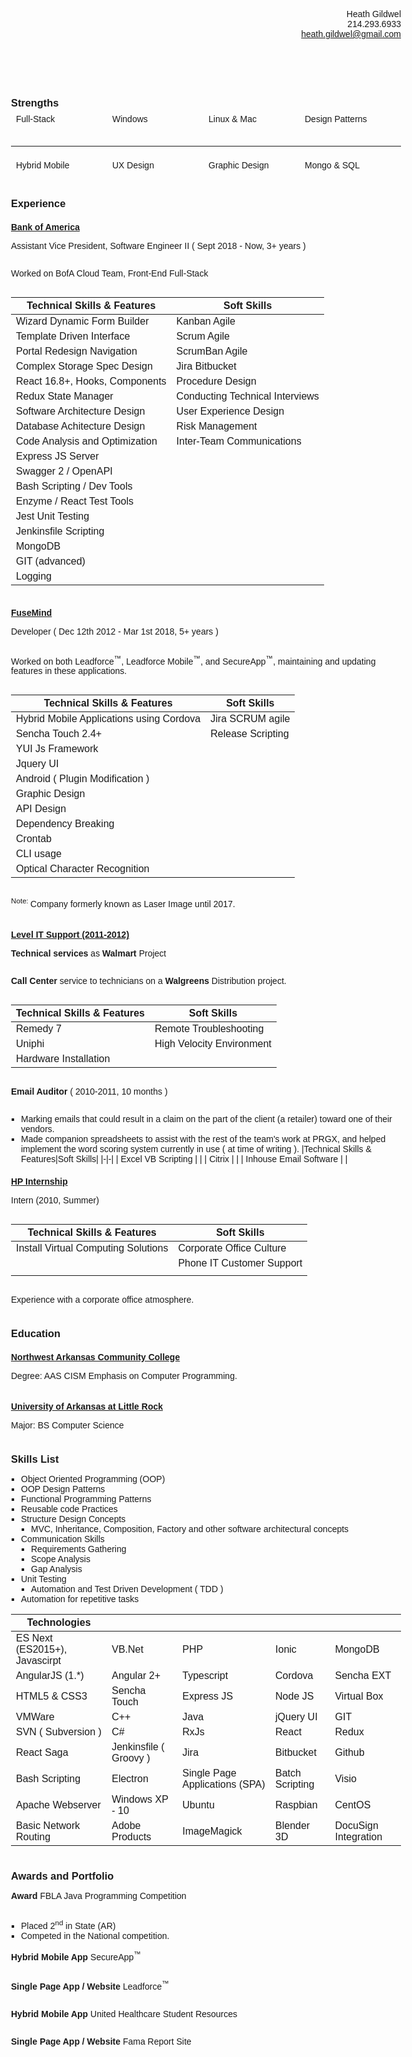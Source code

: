 <!-- # Heath Gehlhausen, Fullstack Web &amp; Software Developer -->

<!-- **Repo:** hgehlhausen-curriculum-vitae -->
<style type="text/css">
  * {
    margin: 0;
    padding: 0;
    font-family: helvetica;
    /* list-style-type: none; */
  }
  header > p {
    text-align: right;
  }
  p.c30 span.c28.c4.c18 {
    font-size: 1.2em;
  }
  .flexbox {
    display: flex;
    flex: 1;
  }
  .flexbox > div {
    margin: 0.25rem;
    flex: 1;
  }
  .vertical {
    flex-direction: column
  }
  .horizontal {
    flex-direction: row
  }

  ul {
    padding-left: 1rem;
    list-style-type: square!important;
  }
  ul li ul li:first-child {
    font-weight: normal
  }
  html, body{
    height:100%;
  }
  body {
    max-width: 6.5in;
    margin-left: auto;
    margin-right: auto;
    min-height: 100vh;
    display: -ms-flexbox;
    display: -webkit-flex;
    display: flex;
    -ms-flex-direction: column;
    -webkit-flex-direction: column;
    flex-direction: column;
}
main {
    background: #87ccfc;
    -ms-flex: 1;
    -webkit-flex: 1;
    flex: 1;
}
footer {
    background: #dd55dd;
}
h4 { 
  font-weight: bold; text-decoration: underline;
}
</style>

<header>
  <p>
    <span class="c14">Heath Gildwel</span><br>
    <span class="c14">214.293.6933</span><br>
    <a href="mailto:heath.gildwel@gmail.com">heath.gildwel@gmail.com</a>
  </p>
</header>

### Strengths

<div class="flexbox vertical">
  <div class="flexbox horizontal">
    <div>Full-Stack</div>
    <div>Windows</div>
<div>Linux & Mac</div>
    <div>Design Patterns</div>
  </div>
  <hr>
  <div class="flexbox horizontal">
    <div>Hybrid Mobile</div>
    <div>UX Design</div>
    <div>Graphic Design</div>
    <div>Mongo & SQL</div>
  </div>
</div>

### Experience

#### Bank of America
Assistant Vice President, Software Engineer II ( Sept 2018 - Now, 3+ years )

Worked on BofA Cloud Team, Front-End Full-Stack

|Technical Skills & Features|Soft Skills|
|-|-|
| Wizard Dynamic Form Builder | Kanban Agile |
| Template Driven Interface | Scrum Agile |
| Portal Redesign Navigation | ScrumBan Agile |
| Complex Storage Spec Design | Jira Bitbucket |
| React 16.8+, Hooks, Components | Procedure Design |
| Redux State Manager | Conducting Technical Interviews |
| Software Architecture Design | User Experience Design |
| Database Achitecture Design| Risk Management |
| Code Analysis and Optimization| Inter-Team Communications |
| Express JS Server | |
| Swagger 2 / OpenAPI | |
| Bash Scripting / Dev Tools | |
| Enzyme / React Test Tools | |
| Jest Unit Testing | |
| Jenkinsfile Scripting | |
| MongoDB | |
| GIT (advanced) | |
| Logging | |

#### FuseMind
Developer ( Dec 12th 2012 - Mar 1st 2018, 5+ years )
 

Worked on both Leadforce<sup>&trade;</sup>, Leadforce Mobile<sup>&trade;</sup>, and SecureApp<sup>&trade;</sup>, maintaining and updating features in these applications.

|Technical Skills & Features| Soft Skills |
|-|-|
| Hybrid Mobile Applications using Cordova| Jira SCRUM agile|
| Sencha Touch 2.4+ | Release Scripting|
| YUI Js Framework | |
| Jquery UI | |
| Android  ( Plugin Modification ) | |
| Graphic Design | |
| API Design | |
| Dependency Breaking | |
| Crontab | |
| CLI usage | |
| Optical Character Recognition | |
  
<sup>Note: </sup>Company formerly known as Laser Image until 2017.

#### Level IT Support (2011-2012)

**Technical services** as **Walmart** Project

**Call Center** service to technicians on a **Walgreens** Distribution project.

|Technical Skills & Features|Soft Skills|
|-|-|
|Remedy 7| Remote Troubleshooting |
| Uniphi | High Velocity Environment |
| Hardware Installation | |

**Email Auditor** ( 2010-2011, 10 months )
- Marking emails that could result in a claim on the part of the client (a retailer) toward one of their vendors.
- Made companion spreadsheets to assist with the rest of the team's work at PRGX, and helped implement the word scoring system currently in use ( at time of writing ).
|Technical Skills & Features|Soft Skills|
|-|-|
| Excel VB Scripting | |
| Citrix | |
| Inhouse Email Software | |

#### HP Internship
Intern (2010, Summer)

|Technical Skills & Features|Soft Skills|
|-|-|
| Install Virtual Computing Solutions | Corporate Office Culture |
| | Phone IT Customer Support |
| | |
Experience with a corporate office atmosphere.

### Education

#### Northwest Arkansas Community College
 Degree: AAS CISM Emphasis on Computer Programming.
#### University of Arkansas at Little Rock
Major: BS Computer Science

### Skills List

- Object Oriented Programming (OOP)
- OOP Design Patterns
- Functional Programming Patterns
- Reusable code Practices
- Structure Design Concepts
  - MVC, Inheritance, Composition, Factory and other software architectural concepts
- Communication Skills
  - Requirements Gathering
  - Scope Analysis
  - Gap Analysis
- Unit Testing
  - Automation and Test Driven Development ( TDD )
- Automation for repetitive tasks

|Technologies| | | | |
|-|-|-|-|-|
| ES Next (ES2015+), Javascirpt | VB.Net | PHP | Ionic | MongoDB |
| AngularJS (1.*) | Angular 2+ | Typescript | Cordova | Sencha EXT |
| HTML5 & CSS3 | Sencha Touch | Express JS| Node JS | Virtual Box |
| VMWare | C++ | Java | jQuery UI | GIT
| SVN ( Subversion ) | C# | RxJs | React | Redux
| React Saga | Jenkinsfile ( Groovy )| Jira | Bitbucket | Github |
| Bash Scripting | Electron | Single Page Applications (SPA) | Batch Scripting | Visio |
| Apache Webserver | Windows XP - 10 | Ubuntu | Raspbian | CentOS |
| Basic Network Routing | Adobe Products | ImageMagick | Blender 3D| DocuSign Integration |



### Awards and Portfolio
**Award** FBLA Java Programming Competition
- Placed 2<sup>nd</sup> in State (AR)
- Competed in the National competition.

**Hybrid Mobile App** SecureApp<sup>&trade;</sup> 

**Single Page App / Website** Leadforce<sup>&trade;</sup>

**Hybrid Mobile App** United Healthcare Student Resources 

**Single Page App / Website** Fama Report Site

<div class="page no-print" style="visibility: hidden;">
    <p class="c23">
        <span class="c34">Strengths Full-Stack Windows Linux and Mac Design Patterns Hybrid Mobile Graphic Design UX Design SQL Databases Experience FuseMind, Developer ( Dec 12th 2012 - Mar 1st 2018, 5+ years ) Hybrid Mobile applications using Cordova, multiple JS frameworks. Graphic Design, Project Planning, Agile Development using Jira. API Design, Dependency Breaking and enforcing best practices. Company formerly known as Laser Image until 2017. Level IT Support (2011-2012) Technical services as Walmart Project Call Center service to technicians on a Walgreens Distribution project. Remote Troubleshooting, Experience with Remedy 7 and Uniphi, working in a highly active environment. Additionally, installed video cards into multiple Hewlett Packard PC&rsquo;s. Email Auditor ( 2010-2011, 10 months ) Marking emails that could result in a claim on the part of the client (a retailer) toward one of their vendors. Made companion spreadsheets to assist with the rest of the team&#39;s work at PRGX, and helped implement the word scoring system currently in use. Clerical and Analysis Skills, Citrix Use, and in-house software usage. HP Internship (2010, Summer) Experience with a corporate office atmosphere. Phone Supporting Printers and Computers. Dealt directly with customers. Education - Northwest Arkansas Community College, Degree: AAS CISM Emphasis on Computer Programming. Skills - Object Oriented Programming (OOP) - Design Patterns used to solve multiple issues, both Inheritance and Composition patterns of reusable code. Structure Design Concepts - MVC, Inheritance, Composition, Factory and other software architectural concepts. Communication Skills - Explaining technical concepts to clarify requirements quickly, and generating documentation for code when needed. Unit Testing - Automated testing and test-driven development. Automation - Crontab and Scheduled Tasks in production environments. Programming Languages and Frameworks, PHP, HTML5, CSS3, Javascript, ECMA 6 / 2016, VB.NET, PostgreSQL, MySQL, DOS, Bash, jQuery, jQuery UI, Angular 1, Angular 2+, Ionic 1, Ionic 2+, Cordova, SVG, Node, Express JS, Sencha Ext, Sencha Touch, RxJS, NoSQL, Apache, GIT, SVN, Typescript, C++, C#, Java Operating Systems - Experience with Windows XP thru 10, &nbsp;Linux Ubuntu 12.04x64, Ubuntu 13.04/10x64 on SecureBoot machines, Raspbian, CentOS Hardware Break-Fix - Installed multiple cards, hard drives, boards, and specialized components into PC&rsquo;s. Troubleshooting the device for issues with the physical layer. Graphic Design - including Adobe software, ImageMagick and other products. Software Experience - Microsoft Office, Google Docs and Services, Adobe Creative Suite, Blender 3D. Awards and Portfolio Award - FBLA Java Programming Competition Placed 2nd in State (AR) in Competed in the National competition. Mobile App - Londen SecureApp Project using Sencha Touch 2.4 and Apache Cordova. MVC Javascript Framework. Docusign Integration for signature on-site. Data Gathering and Validation based on complex, multi-state rule-set. Website - Leadforce Lead Management System PHP MVC Framework. Front-end UX Design and Implementation. Maintaining Existing project. Integrated Payment System Updates. Data Search and Management. Automated Tasks using Crontab. Mobile App - United Healthcare Student Resources Mobile App Sencha Touch 2 for first version, Ionic 2+ / Angular 2+ for second version. Complex API requests using React Observables. Translate concept images into working User Interfaces. Unit Testing via Mocha JS, Mocking required classes. Website - Fama Report Site Node / Express JS Backend. Separate Routing for API and Page requests. Login kept separate for reusability. Angular JS Front-End.</span>
    </p>
    <div><p class="c23 c27"><span class="c20 c38"></span></p></div>
</div>

[Projects](./projects/)
[Education](./education)
[Resume](./resume/)
[Technologies](./technologies/)